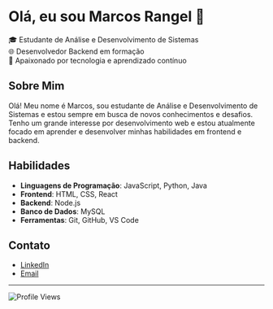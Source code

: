 # Olá, eu sou Marcos Rangel 👋

🎓 Estudante de Análise e Desenvolvimento de Sistemas  
🌐 Desenvolvedor Backend em formação  
🚀 Apaixonado por tecnologia e aprendizado contínuo  

## Sobre Mim

Olá! Meu nome é Marcos, sou estudante de Análise e Desenvolvimento de Sistemas e estou sempre em busca de novos conhecimentos e desafios. Tenho um grande interesse por desenvolvimento web e estou atualmente focado em aprender e desenvolver minhas habilidades em frontend e backend.

## Habilidades

- **Linguagens de Programação**: JavaScript, Python, Java
- **Frontend**: HTML, CSS, React
- **Backend**: Node.js
- **Banco de Dados**: MySQL
- **Ferramentas**: Git, GitHub, VS Code



## Contato

- [LinkedIn](https://www.linkedin.com/in/rangelmrk/)
- [Email](marcosvrangel@hotmail.com)

---

![Profile Views]([https://komarev.com/ghpvc/?username=RangelMRK&color=blue])


